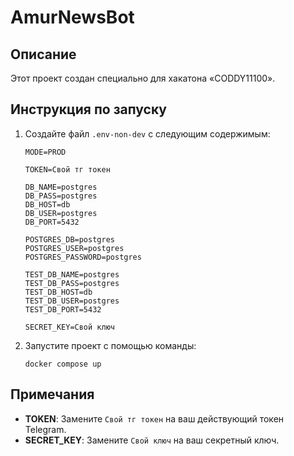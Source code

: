 # AmurNewsBot

## Описание

Этот проект создан специально для хакатона «CODDY11100».

## Инструкция по запуску

1. Создайте файл `.env-non-dev` с следующим содержимым:

    ```plaintext
    MODE=PROD

    TOKEN=Свой тг токен

    DB_NAME=postgres
    DB_PASS=postgres
    DB_HOST=db
    DB_USER=postgres
    DB_PORT=5432

    POSTGRES_DB=postgres
    POSTGRES_USER=postgres
    POSTGRES_PASSWORD=postgres

    TEST_DB_NAME=postgres
    TEST_DB_PASS=postgres
    TEST_DB_HOST=db
    TEST_DB_USER=postgres
    TEST_DB_PORT=5432

    SECRET_KEY=Свой ключ
    ```

2. Запустите проект с помощью команды:

    ```
    docker compose up
    ```

## Примечания

- **TOKEN**: Замените `Свой тг токен` на ваш действующий токен Telegram.
- **SECRET_KEY**: Замените `Свой ключ` на ваш секретный ключ.
